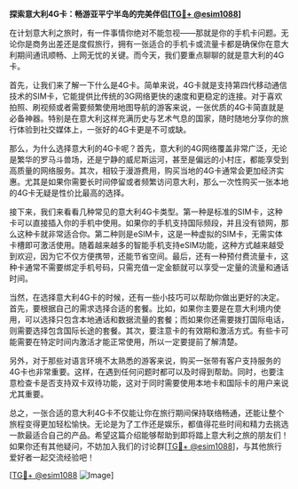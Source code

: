 **探索意大利4G卡：畅游亚平宁半岛的完美伴侣[[TG💪+ @esim1088](https://t.me/s/esim1088)]**

在计划意大利之旅时，有一件事情你绝对不能忽视——那就是你的手机卡问题。无论你是商务出差还是度假旅行，拥有一张适合的手机卡或流量卡都是确保你在意大利期间通讯顺畅、上网无忧的关键。而今天，我们要重点聊聊的就是意大利的4G卡。

首先，让我们来了解一下什么是4G卡。简单来说，4G卡就是支持第四代移动通信技术的SIM卡，它能提供比传统的3G网络更快的速度和更稳定的连接。对于喜欢拍照、刷视频或者需要频繁使用地图导航的游客来说，一张优质的4G卡简直就是必备神器。特别是在意大利这样充满历史与艺术气息的国家，随时随地分享你的旅行体验到社交媒体上，一张好的4G卡更是不可或缺。

那么，为什么选择意大利的4G卡呢？首先，意大利的4G网络覆盖非常广泛，无论是繁华的罗马斗兽场，还是宁静的威尼斯运河，甚至是偏远的小村庄，都能享受到高质量的网络服务。其次，相较于漫游费用，购买当地的4G卡通常会更加经济实惠。尤其是如果你需要长时间停留或者频繁访问意大利，那么一次性购买一张本地的4G卡无疑是性价比最高的选择。

接下来，我们来看看几种常见的意大利4G卡类型。第一种是标准的SIM卡，这种卡可以直接插入你的手机中使用。如果你的手机支持国际频段，并且没有锁网，那么这种卡就非常适合你。第二种则是eSIM卡，这是一种虚拟的SIM卡，无需实体卡槽即可激活使用。随着越来越多的智能手机支持eSIM功能，这种方式越来越受到欢迎，因为它不仅方便携带，还能节省空间。最后，还有一种预付费流量卡，这种卡通常不需要绑定手机号码，只需充值一定金额就可以享受一定量的流量和通话时间。

当然，在选择意大利4G卡的时候，还有一些小技巧可以帮助你做出更好的决定。首先，要根据自己的需求选择合适的套餐。比如，如果你主要是在意大利境内使用，可以选择只包含本地通话和数据流量的套餐；而如果你还需要拨打国际电话，则需要选择包含国际长途的套餐。其次，要注意卡的有效期和激活方式。有些卡可能需要在特定时间内激活才能正常使用，所以一定要提前了解清楚。

另外，对于那些对语言环境不太熟悉的游客来说，购买一张带有客户支持服务的4G卡也非常重要。这样，在遇到任何问题时都可以及时得到帮助。同时，也要注意检查卡是否支持双卡双待功能，这对于同时需要使用本地卡和国际卡的用户来说尤其重要。

总之，一张合适的意大利4G卡不仅能让你在旅行期间保持联络畅通，还能让整个旅程变得更加轻松愉快。无论是为了工作还是娱乐，都值得花些时间和精力去挑选一款最适合自己的产品。希望这篇介绍能够帮助到即将踏上意大利之旅的朋友们！如果你还有其他疑问，不妨加入我们的讨论群[[TG💪+ @esim1088](https://t.me/s/esim1088)]，与其他旅行爱好者一起交流经验吧！

[[TG💪+ @esim1088](https://t.me/s/esim1088) ![Image](https://i.postimg.cc/4NQfJmqS/Snipaste-2025-05-13-00-14-12.png)]